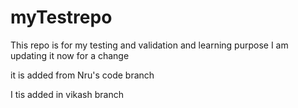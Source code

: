 # myTestrepo
This repo is for my testing and validation and learning purpose
I am updating it now for a change

it is added from Nru's code branch

I tis added in vikash branch
